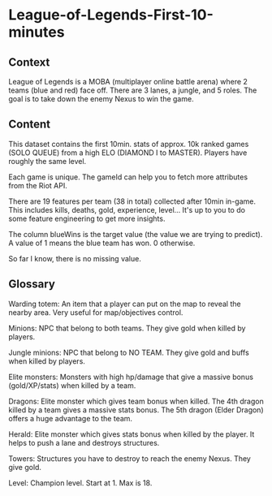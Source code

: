 # League-of-Legends-First-10-minutes

## Context
League of Legends is a MOBA (multiplayer online battle arena) where 2 teams (blue and red) face off. There are 3 lanes, a jungle, and 5 roles. The goal is to take down the enemy Nexus to win the game.

## Content
This dataset contains the first 10min. stats of approx. 10k ranked games (SOLO QUEUE) from a high ELO (DIAMOND I to MASTER). Players have roughly the same level.

Each game is unique. The gameId can help you to fetch more attributes from the Riot API.

There are 19 features per team (38 in total) collected after 10min in-game. This includes kills, deaths, gold, experience, level… It's up to you to do some feature engineering to get more insights.

The column blueWins is the target value (the value we are trying to predict). A value of 1 means the blue team has won. 0 otherwise.

So far I know, there is no missing value.

## Glossary
Warding totem: An item that a player can put on the map to reveal the nearby area. Very useful for map/objectives control.

Minions: NPC that belong to both teams. They give gold when killed by players.

Jungle minions: NPC that belong to NO TEAM. They give gold and buffs when killed by players.

Elite monsters: Monsters with high hp/damage that give a massive bonus (gold/XP/stats) when killed by a team.

Dragons: Elite monster which gives team bonus when killed. The 4th dragon killed by a team gives a massive stats bonus. The 5th dragon (Elder Dragon) offers a huge advantage to the team.

Herald: Elite monster which gives stats bonus when killed by the player. It helps to push a lane and destroys structures.

Towers: Structures you have to destroy to reach the enemy Nexus. They give gold.

Level: Champion level. Start at 1. Max is 18.
